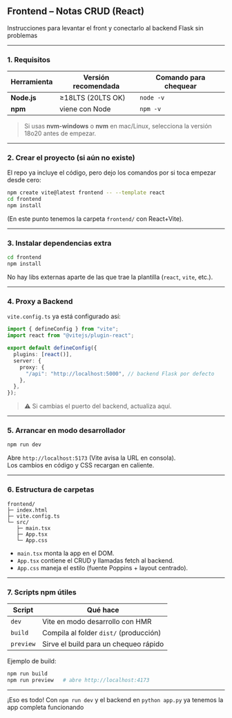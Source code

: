 ## Frontend – Notas CRUD (React)

Instrucciones para levantar el front y conectarlo al backend Flask sin problemas

---

### 1. Requisitos

| Herramienta | Versión recomendada | Comando para chequear |
|-------------|--------------------|-----------------------|
| **Node.js** | ≥18LTS (20LTS OK) | `node -v` |
| **npm**     | viene con Node     | `npm -v` |

> Si usas **nvm‑windows** o **nvm** en mac/Linux, selecciona la versión 18o20 antes de empezar.

---

### 2. Crear el proyecto (si aún no existe)

El repo ya incluye el código, pero dejo los comandos por si toca empezar desde cero:

```bash
npm create vite@latest frontend -- --template react
cd frontend
npm install
```

(En este punto tenemos la carpeta `frontend/` con React+Vite).

---

### 3. Instalar dependencias extra

```bash
cd frontend
npm install
```

No hay libs externas aparte de las que trae la plantilla (`react`, `vite`, etc.).

---

### 4. Proxy a Backend

`vite.config.ts` ya está configurado así:

```ts
import { defineConfig } from "vite";
import react from "@vitejs/plugin-react";

export default defineConfig({
  plugins: [react()],
  server: {
    proxy: {
      "/api": "http://localhost:5000", // backend Flask por defecto
    },
  },
});
```

> ⚠️ Si cambias el puerto del backend, actualiza aquí.

---

### 5. Arrancar en modo desarrollador

```bash
npm run dev
```

Abre `http://localhost:5173` (Vite avisa la URL en consola).  
Los cambios en código y CSS recargan en caliente.

---

### 6. Estructura de carpetas

```
frontend/
├─ index.html
├─ vite.config.ts
└─ src/
   ├─ main.tsx
   ├─ App.tsx
   └─ App.css
```

* `main.tsx` monta la app en el DOM.  
* `App.tsx` contiene el CRUD y llamadas fetch al backend.  
* `App.css` maneja el estilo (fuente Poppins + layout centrado).

---

### 7. Scripts npm útiles

| Script | Qué hace |
|--------|----------|
| `dev`  | Vite en modo desarrollo con HMR |
| `build`| Compila al folder `dist/` (producción) |
| `preview` | Sirve el build para un chequeo rápido |

Ejemplo de build:

```bash
npm run build
npm run preview   # abre http://localhost:4173
```
---

¡Eso es todo! Con `npm run dev` y el backend en `python app.py` ya tenemos la app completa funcionando
